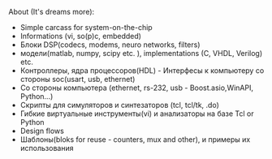 About (It's dreams more): 
- Simple carcass for system-on-the-chip  
- Informations (vi, so(p)c, embedded)  
- Блоки DSP(codecs, modems, neuro networks, filters) 
- модели(matlab, numpy, scipy etc. ), implementations (C, VHDL, Verilog) etc.  
- Контроллеры, ядра процессоров(HDL)  - Интерфесы к компьютеру со стороны soc(usart, usb, ethernet)  
- Со стороны компьютера (ethernet, rs-232, usb - Boost.asio,WinAPI, Python...)  
- Скрипты для симуляторов и синтезаторов (tcl, tcl/tk, .do) 
- Гибкие виртуальные инструменты(vi) и анализаторы на базе Tcl or Python  
- Design flows  
- Шаблоны(bloks for reuse - counters, mux and other), и примеры их использования  

